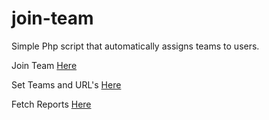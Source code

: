 # join-team
Simple Php script that automatically assigns teams to users.

Join Team <a href="https://bindas.co/join/">Here</a>

Set Teams and URL's <a href="https://bindas.co/join/team.php">Here</a>

Fetch Reports <a href="https://bindas.co/join/export.php">Here</a>
